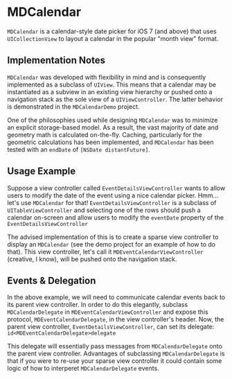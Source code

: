 MDCalendar
==========

`MDCalendar` is a calendar-style date picker for iOS 7 (and above) that uses `UICollectionView` to layout a calendar in the popular "month view" format.

## Implementation Notes

`MDCalendar` was developed with flexibility in mind and is consequently implemented as a subclass of `UIView`. This means that a calendar may be instantiated as a subview in an existing view hierarchy or pushed onto a navigation stack as the sole view of a `UIViewController`. The latter behavior is demonstrated in the `MDCalendarDemo` project.

One of the philosophies used while designing `MDCalendar` was to minimize an explicit storage-based model. As a result, the vast majority of date and geometry math is calculated on-the-fly. Caching, particularly for the geometric calculations has been implemented, and `MDCalendar` has been tested with an `endDate` of `[NSDate distantFuture]`.

## Usage Example

Suppose a view controller called `EventDetailsViewController` wants to allow users to modify the date of the event using a nice calendar picker. Hmm... let's use `MDCalendar` for that! `EventDetailsViewController` is a subclass of `UITableViewController` and selecting one of the rows should push a calendar on-screen and allow users to modify the `eventDate` property of the `EventDetailsViewController`

The advised implementation of this is to create a sparse view controller to display an `MDCalendar` (see the demo project for an example of how to do that). This view controller, let's call it `MDEventCalendarViewController` (creative, I know), will be pushed onto the navigation stack.

## Events & Delegation

In the above example, we will need to communicate calendar events back to its parent view controller. In order to do this elegantly, subclass `MDCalendarDelegate` in `MDEventCalendarViewController` and expose this protocol, `MDEventCalendarDelegate`, in the view controller's header. Now, the parent view controller, `EventDetailsViewController`, can set its delegate: `id<MDEventCalendarDelegate>delegate`
 
This delegate will essentially pass messages from `MDCalendarDelegate` onto the parent view controller. Advantages of subclassing `MDCalendarDelegate` is that if you were to re-use your sparse view controller it could contain some logic of how to interperet `MDCalendarDelegate` events.
